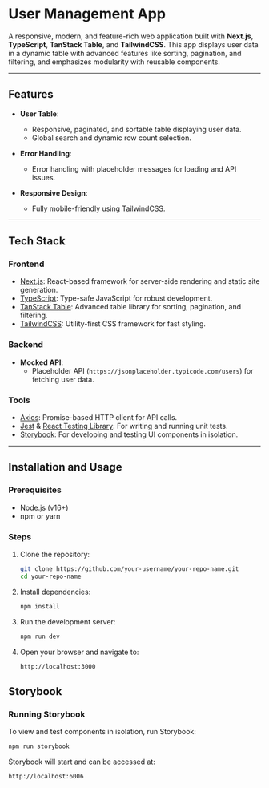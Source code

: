 # User Management App

A responsive, modern, and feature-rich web application built with **Next.js**, **TypeScript**, **TanStack Table**, and **TailwindCSS**. This app displays user data in a dynamic table with advanced features like sorting, pagination, and filtering, and emphasizes modularity with reusable components.

---

## **Features**

- **User Table**:
  - Responsive, paginated, and sortable table displaying user data.
  - Global search and dynamic row count selection.

- **Error Handling**:

  - Error handling with placeholder messages for loading and API issues.

- **Responsive Design**:
  - Fully mobile-friendly using TailwindCSS.

---

## **Tech Stack**

### **Frontend**

- [Next.js](https://nextjs.org/): React-based framework for server-side rendering and static site generation.
- [TypeScript](https://www.typescriptlang.org/): Type-safe JavaScript for robust development.
- [TanStack Table](https://tanstack.com/table/v8): Advanced table library for sorting, pagination, and filtering.
- [TailwindCSS](https://tailwindcss.com/): Utility-first CSS framework for fast styling.

### **Backend**

- **Mocked API**:
  - Placeholder API (`https://jsonplaceholder.typicode.com/users`) for fetching user data.

### **Tools**

- [Axios](https://axios-http.com/): Promise-based HTTP client for API calls.
- [Jest](https://jestjs.io/) & [React Testing Library](https://testing-library.com/): For writing and running unit tests.
- [Storybook](https://storybook.js.org/): For developing and testing UI components in isolation.

---

## **Installation and Usage**

### Prerequisites

- Node.js (v16+)
- npm or yarn

### Steps

1. Clone the repository:

   ```bash
   git clone https://github.com/your-username/your-repo-name.git
   cd your-repo-name

   ```

2. Install dependencies:

   ```bash
   npm install

   ```

3. Run the development server:

   ```bash
   npm run dev

   ```

4. Open your browser and navigate to:
   ```bash
   http://localhost:3000
   ```

## **Storybook**

### Running Storybook

To view and test components in isolation, run Storybook:
```bash
npm run storybook
```

Storybook will start and can be accessed at:
```bash
http://localhost:6006

```

